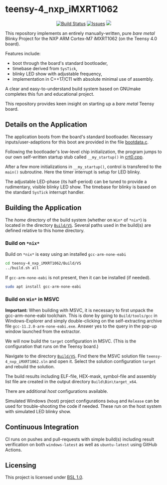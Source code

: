 teensy-4_nxp_iMXRT1062
=============================

<p align="center">
    <a href="https://github.com/Embedded-System-Lovers/teensy-4_nxp_iMXRT1062/actions">
        <img src="https://github.com/Embedded-System-Lovers/teensy-4_nxp_iMXRT1062/actions/workflows/teensy-4_nxp_iMXRT1062.yml/badge.svg" alt="Build Status"></a>
    <a href="https://github.com/Embedded-System-Lovers/teensy-4_nxp_iMXRT1062/issues?q=is%3Aissue+is%3Aopen+sort%3Aupdated-desc">
        <img src="https://custom-icon-badges.herokuapp.com/github/issues-raw/Embedded-System-Lovers/teensy-4_nxp_iMXRT1062?logo=github" alt="Issues" /></a>
    <a href="https://github.com/Embedded-System-Lovers/teensy-4_nxp_iMXRT1062" alt="GitHub code size in bytes">
        <img src="https://img.shields.io/github/languages/code-size/Embedded-System-Lovers/teensy-4_nxp_iMXRT1062" /></a>
</p>

This repository implements an entirely manually-written, pure
_bare_ _metal_ Blinky Project for the NXP ARM Cortex-M7 iMXRT1062
(on the Teensy 4.0 board).

Features include:
  - boot through the board's standard bootloader,
  - timebase derived from `SysTick`,
  - blinky LED show with adjustable frequency,
  - implementation in C++17/C11 with absolute minimal use of assembly.

A clear and easy-to-understand build system based on GNUmake
completes this fun and educational project.

This repository provides keen insight on starting up
a _bare_ _metal_ Teensy board.

## Details on the Application

The application boots from the board's standard bootloader.
Necessary inputs/user-adaptions for this boot are provided in
the file [bootdata.c](./Src/startup/bootdata.c).

Following the bootloader's low-level chip initialization,
the program jumps to our own self-written startup stub
called `__my_startup()` in [crt0.cpp](./Src/startup/crt0.cpp).

After a few more initializations in `__my_startup()`, control is
transfered to the `main()` subroutine. Here the timer interrupt is setup
for LED blinky.

The adjustable LED-phase (its half-period) can be tuned
to provide a rudimentary, visible blinky LED show.
The timebase for blinky is based on the standard `SysTick`
interrupt handler.

## Building the Application

The _home_ directory of the build system (whether on `Win*` of `*nix*`)
is located in the directory [`Build/VS`](./Build/VS).
Several paths used in the build(s) are defined relative to this
home directory.

### Build on `*nix*`

Build on `*nix*` is easy using an installed `gcc-arm-none-eabi`

```sh
cd teensy-4_nxp_iMXRT1062/Build/VS
../build.sh all
```

If `gcc-arm-none-eabi` is not present, then it can be installed (if needed).

```sh
sudo apt install gcc-arm-none-eabi
```

### Build on `Win*` in MSVC

**Important:** When building with MSVC, it is necessary to
first unpack the gcc-arm-none-eabi toolchain. This is done by
going to `Build/tools/gcc` in Windows-Explorer
and simply double-clicking on the self-extracting archive
file `gcc-11.2.0-arm-none-eabi.exe`. Answer yes to
the query in the pop-up window launched from the extractor.

We will now build the `target` configuration in MSVC.
(This is the configuration that runs on the Teensy board.)

Navigate to the directory [`Build/VS`](./Build/VS).
Find there the MSVC solution file `teensy-4_nxp_iMXRT1062.sln`
and open it. Select the solution configuration `target`
and rebuild the solution.

The build results including ELF-file, HEX-mask, symbol-file
and assembly list file are created in the output directory
`Build\Bin\target_x64`.

There are additional _host_ configurations available.

Simulated Windows (host) project configurations
`Debug` and `Release` can be used for trouble-shooting the code if
needed. These run on the host system with simulated LED blinky show.

## Continuous Integration

CI runs on pushes and pull-requests with simple
build(s) including result verification on both
`windows-latest` as well as `ubuntu-latest`
using GitHub Actions.

## Licensing

This project is licensed under [BSL 1.0](./LICENSE_1_0.txt).
